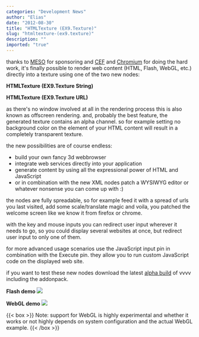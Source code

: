 ```yaml
---
categories: "Development News"
author: "Elias"
date: "2012-08-30"
title: "HTMLTexture (EX9.Texture)"
slug: "htmltexture-(ex9.texture)"
description: ""
imported: "true"
---
```



thanks to [MESO](https://vvvv.org/businesses/meso) for sponsoring and [CEF](http://code.google.com/p/chromiumembedded) and [Chromium](http://www.chromium.org/Home) for doing the hard work, it's finally possible to render web content (HTML, Flash, WebGL, etc.) directly into a texture using one of the two new nodes:

<!--{SPLIT()}-->
**HTMLTexture (EX9.Texture String)**
<!--~~~-->
**HTMLTexture (EX9.Texture URL)**
<!--{SPLIT}-->

as there's no window involved at all in the rendering process this is also known as offscreen rendering. and, probably the best feature, the generated texture contains an alpha channel. so for example setting no background color on the <body> element of your HTML content will result in a completely transparent texture.

the new possibilities are of course endless:
* build your own fancy 3d webbrowser
* integrate web services directly into your application
* generate content by using all the expressional power of HTML and JavaScript
* or in combination with the new XML nodes patch a WYSIWYG editor or whatever nonsense you can come up with :)

the nodes are fully spreadable, so for example feed it with a spread of urls you last visited, add some scale/translate magic and voila, you patched the welcome screen like we know it from firefox or chrome.

with the key and mouse inputs you can redirect user input wherever it needs to go, so you could display several websites at once, but redirect user input to only one of them.

for more advanced usage scenarios use the JavaScript input pin in combination with the Execute pin. they allow you to run custom JavaScript code on the displayed web site.

if you want to test these new nodes download the latest [alpha build](https://vvvv.org/downloads/previews) of vvvv including the addonpack.

<!--{SPLIT()}-->
**Flash demo**
![](HTMLTexture%20-%20demo%20patch_2012.08.30-16.31.00.png)
<!--~~~-->
**WebGL demo**
![](HTMLTexture%20-%20demo%20patch_2012.08.30-16.59.05_0.png)
<!--{SPLIT}-->

{{< box >}}
Note:
support for WebGL is highly experimental and whether it works or not highly depends on system configuration and the actual WebGL example.
{{< /box >}}
